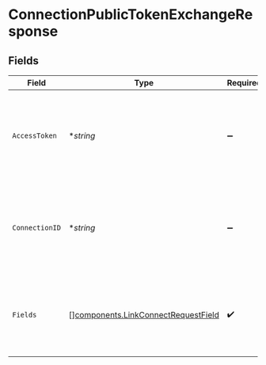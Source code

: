 # ConnectionPublicTokenExchangeResponse


## Fields

| Field                                                                                      | Type                                                                                       | Required                                                                                   | Description                                                                                |
| ------------------------------------------------------------------------------------------ | ------------------------------------------------------------------------------------------ | ------------------------------------------------------------------------------------------ | ------------------------------------------------------------------------------------------ |
| `AccessToken`                                                                              | **string*                                                                                  | :heavy_minus_sign:                                                                         | The access token associated with the connection data is being requested for                |
| `ConnectionID`                                                                             | **string*                                                                                  | :heavy_minus_sign:                                                                         | The Deck Connection ID for the connection associated with the returned access token        |
| `Fields`                                                                                   | [][components.LinkConnectRequestField](../../models/components/linkconnectrequestfield.md) | :heavy_check_mark:                                                                         | List of non-sensitive values provided from the Link session by the user                    |